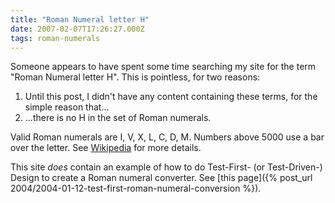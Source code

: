 ```yaml
---
title: "Roman Numeral letter H"
date: 2007-02-07T17:26:27.000Z
tags: roman-numerals
---
```

Someone appears to have spent some time searching my site for the term "Roman Numeral letter H". This is pointless, for two reasons:

1.  Until this post, I didn't have any content containing these terms, for the simple reason that...
2.  ...there is no H in the set of Roman numerals.

Valid Roman numerals are I, V, X, L, C, D, M. Numbers above 5000 use a bar over the letter. See [Wikipedia](http://en.wikipedia.org/wiki/Roman_numerals) for more details.

This site _does_ contain an example of how to do Test-First- (or Test-Driven-) Design to create a Roman numeral converter. See [this page]({% post_url 2004/2004-01-12-test-first-roman-numeral-conversion %}).
